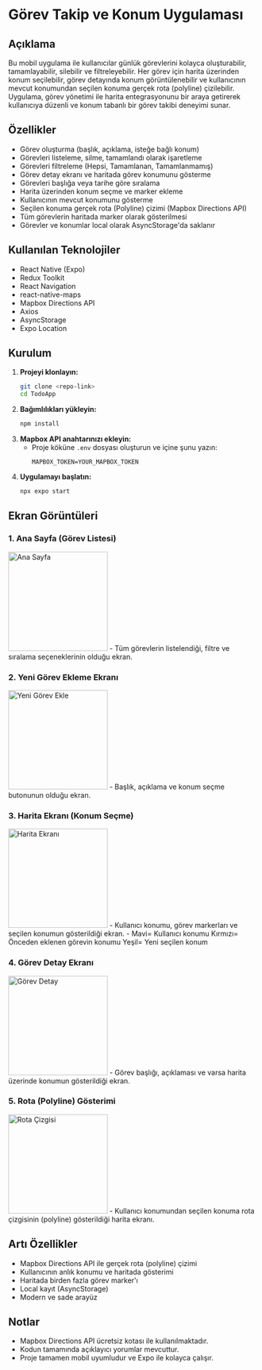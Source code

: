 # Görev Takip ve Konum Uygulaması

## Açıklama
Bu mobil uygulama ile kullanıcılar günlük görevlerini kolayca oluşturabilir, tamamlayabilir, silebilir ve filtreleyebilir. Her görev için harita üzerinden konum seçilebilir, görev detayında konum görüntülenebilir ve kullanıcının mevcut konumundan seçilen konuma gerçek rota (polyline) çizilebilir.  
Uygulama, görev yönetimi ile harita entegrasyonunu bir araya getirerek kullanıcıya düzenli ve konum tabanlı bir görev takibi deneyimi sunar.

## Özellikler
- Görev oluşturma (başlık, açıklama, isteğe bağlı konum)
- Görevleri listeleme, silme, tamamlandı olarak işaretleme
- Görevleri filtreleme (Hepsi, Tamamlanan, Tamamlanmamış)
- Görev detay ekranı ve haritada görev konumunu gösterme
- Görevleri başlığa veya tarihe göre sıralama
- Harita üzerinden konum seçme ve marker ekleme
- Kullanıcının mevcut konumunu gösterme
- Seçilen konuma gerçek rota (Polyline) çizimi (Mapbox Directions API)
- Tüm görevlerin haritada marker olarak gösterilmesi
- Görevler ve konumlar local olarak AsyncStorage'da saklanır

## Kullanılan Teknolojiler
- React Native (Expo)
- Redux Toolkit
- React Navigation
- react-native-maps
- Mapbox Directions API
- Axios
- AsyncStorage
- Expo Location

## Kurulum
1. **Projeyi klonlayın:**
   ```sh
   git clone <repo-link>
   cd TodoApp
   ```
2. **Bağımlılıkları yükleyin:**
   ```sh
   npm install
   ```
3. **Mapbox API anahtarınızı ekleyin:**
   - Proje köküne `.env` dosyası oluşturun ve içine şunu yazın:
     ```
     MAPBOX_TOKEN=YOUR_MAPBOX_TOKEN
     ```
4. **Uygulamayı başlatın:**
   ```sh
   npx expo start
   ```

## Ekran Görüntüleri

### 1. Ana Sayfa (Görev Listesi)
<img src="screenshots/home.jpg" alt="Ana Sayfa" width="200"/>
- Tüm görevlerin listelendiği, filtre ve sıralama seçeneklerinin olduğu ekran.

### 2. Yeni Görev Ekleme Ekranı
<img src="screenshots/add-task.jpg" alt="Yeni Görev Ekle" width="200"/>
- Başlık, açıklama ve konum seçme butonunun olduğu ekran.

### 3. Harita Ekranı (Konum Seçme)
<img src="screenshots/map.jpg" alt="Harita Ekranı" width="200"/>
- Kullanıcı konumu, görev markerları ve seçilen konumun gösterildiği ekran.
- Mavi= Kullanıcı konumu Kırmızı= Önceden eklenen görevin konumu Yeşil= Yeni seçilen konum

### 4. Görev Detay Ekranı
<img src="screenshots/detail.jpg" alt="Görev Detay" width="200"/>
- Görev başlığı, açıklaması ve varsa harita üzerinde konumun gösterildiği ekran.

### 5. Rota (Polyline) Gösterimi
<img src="screenshots/polyline.jpg" alt="Rota Çizgisi" width="200"/>
- Kullanıcı konumundan seçilen konuma rota çizgisinin (polyline) gösterildiği harita ekranı.


## Artı Özellikler
- Mapbox Directions API ile gerçek rota (polyline) çizimi
- Kullanıcının anlık konumu ve haritada gösterimi
- Haritada birden fazla görev marker'ı
- Local kayıt (AsyncStorage)
- Modern ve sade arayüz

## Notlar
- Mapbox Directions API ücretsiz kotası ile kullanılmaktadır.
- Kodun tamamında açıklayıcı yorumlar mevcuttur.
- Proje tamamen mobil uyumludur ve Expo ile kolayca çalışır.
